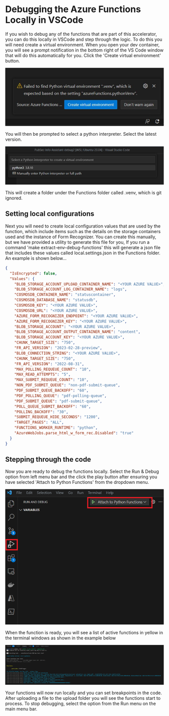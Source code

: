 # Debugging the Azure Functions Locally in VSCode
If you wish to debug any of the functions that are part of this accelerator, you can do this locally in VSCode and step through the logic. To do this you will need create a virtual environment. When you open your dev container, you will see a prompt notification in the bottom right of the VS Code window that will do this automatically for you. Click the 'Create virtual environment' button.

![Process Flow](images/virtual_env.jpg)

You will then be prompted to select a python interpreter. Select the latest version.

![Process Flow](images/python_version.png)

This will create a folder under the Functions folder called .venv, which is git ignored.

## Setting local configurations
Next you will need to create local configuration values that are used by the function, which include items such as the details on the storage containers used and the instance of Form Recognizer. You can create this manually, but we have provided a utility to generate this file for you, If you run a command 'make extract-env-debug-functions' this will generate a json file that includes these values called local.settings.json in the Functions folder. An example is shown below…

```json
{
  "IsEncrypted": false,
  "Values": {
    "BLOB_STORAGE_ACCOUNT_UPLOAD_CONTAINER_NAME": "<YOUR AZURE VALUE>",
    "BLOB_STORAGE_ACCOUNT_LOG_CONTAINER_NAME": "logs",
    "COSMOSDB_CONTAINER_NAME": "statuscontainer",
    "COSMOSDB_DATABASE_NAME": "statusdb",
    "COSMOSDB_KEY": "<YOUR AZURE VALUE>",
    "COSMOSDB_URL": "<YOUR AZURE VALUE>",
    "AZURE_FORM_RECOGNIZER_ENDPOINT": "<YOUR AZURE VALUE>",
    "AZURE_FORM_RECOGNIZER_KEY": "<YOUR AZURE VALUE>",
    "BLOB_STORAGE_ACCOUNT": "<YOUR AZURE VALUE>",
    "BLOB_STORAGE_ACCOUNT_OUTPUT_CONTAINER_NAME": "content",
    "BLOB_STORAGE_ACCOUNT_KEY": "<YOUR AZURE VALUE>",
    "CHUNK_TARGET_SIZE": "750",
    "FR_API_VERSION": "2023-02-28-preview",
    "BLOB_CONNECTION_STRING": "<YOUR AZURE VALUE>",
    "CHUNK_TARGET_SIZE": "750",
    "FR_API_VERSION": "2022-08-31",
    "MAX_POLLING_REQUEUE_COUNT": "10",
    "MAX_READ_ATTEMPTS": "5",
    "MAX_SUBMIT_REQUEUE_COUNT": "10",
    "NON_PDF_SUBMIT_QUEUE": "non-pdf-submit-queue",
    "PDF_SUBMIT_QUEUE_BACKOFF": "60",
    "PDF_POLLING_QUEUE": "pdf-polling-queue",
    "PDF_SUBMIT_QUEUE": "pdf-submit-queue",
    "POLL_QUEUE_SUBMIT_BACKOFF": "60",
    "POLLING_BACKOFF": "30",
    "SUBMIT_REQUEUE_HIDE_SECONDS": "1200",
    "TARGET_PAGES": "ALL",
    "FUNCTIONS_WORKER_RUNTIME": "python",
    "AzureWebJobs.parse_html_w_form_rec.Disabled": "true"
  }
}
```
## Stepping through the code
Now you are ready to debug the functions locally. Select the Run & Debug option from left menu bar and the click the play button after ensuring you have selected 'Attach to Python Functions' from the dropdown menu. 

![Attach to function](images/function_attach.png)

When the function is ready, you will see a list of active functions in yellow in the terminal windows as shown in the example below

![Attach to function](images/function_running.png)

Your functions will now run locally and you can set breakpoints in the code. After uploading a file to the upload folder you will see the functions start to process. To stop debugging, select the option from the Run menu on the main menu bar.